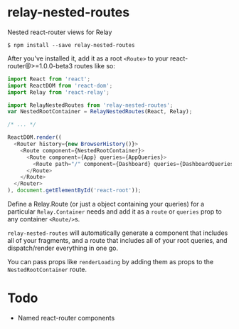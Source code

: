 relay-nested-routes
=========================
Nested react-router views for Relay

    $ npm install --save relay-nested-routes

After you've installed it, add it as a root `<Route>` to your react-router@>=1.0.0-beta3 routes like so:

```js
import React from 'react';
import ReactDOM from 'react-dom';
import Relay from 'react-relay';

import RelayNestedRoutes from 'relay-nested-routes';
var NestedRootContainer = RelayNestedRoutes(React, Relay);

/* ... */

ReactDOM.render((
  <Router history={new BrowserHistory()}>
    <Route component={NestedRootContainer}>
      <Route component={App} queries={AppQueries}>
        <Route path="/" component={Dashboard} queries={DashboardQueries}/>
      </Route>
    </Route>
  </Router>
), document.getElementById('react-root'));
```

Define a Relay.Route (or just a object containing your queries) for a
particular `Relay.Container` needs and add it as a `route` or `queries` prop to
any container `<Route/>`s.

`relay-nested-routes` will automatically generate a component that includes all
of your fragments, and a route that includes all of your root queries,
and dispatch/render everything in one go.

You can pass props like `renderLoading` by adding them as props to the
`NestedRootContainer` route.

# Todo

* Named react-router components
